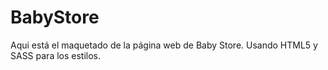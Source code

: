 # BabyStore
Aqui está el maquetado de la página web de Baby Store. Usando HTML5 y SASS para los estilos. 
